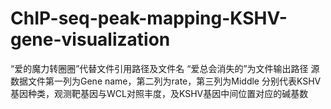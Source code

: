 # ChIP-seq-peak-mapping-KSHV-gene-visualization
“爱的魔力转圈圈”代替文件引用路径及文件名
“爱总会消失的”为文件输出路径
源数据文件第一列为Gene name，第二列为rate，第三列为Middle
分别代表KSHV基因种类，观测靶基因与WCL对照丰度，及KSHV基因中间位置对应的碱基数
